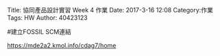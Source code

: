 Title: 協同產品設計實習  Week 4 作業
Date: 2017-3-16 12:08
Category:作業
Tags: HW
Author: 40423123


<!-- PELICAN_END_SUMMARY -->

#建立FOSSIL SCM連結

<a href="https://mde2a2.kmol.info/cdag7/home">https://mde2a2.kmol.info/cdag7/home</a>